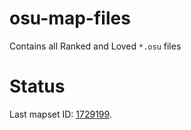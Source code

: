 # osu-map-files

Contains all Ranked and Loved `*.osu` files

# Status

Last mapset ID: [1729199](https://osu.ppy.sh/beatmapsets/1729199).
